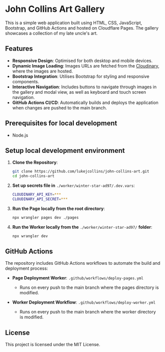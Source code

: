 # John Collins Art Gallery

This is a simple web application built using HTML, CSS, JavaScript, Bootstrap, and GitHub Actions and hosted on Cloudflare Pages. The gallery showcases a collection of my late uncle's art.

## Features

- **Responsive Design**: Optimised for both desktop and mobile devices.
- **Dynamic Image Loading**: Images URLs are fetched from the [Cloudinary](https://www.cloudinary.com/), where the images are hosted.
- **Bootstrap Integration**: Utilises Bootstrap for styling and responsive components.
- **Interactive Navigation**: Includes buttons to navigate through images in the gallery and modal view, as well as keyboard and touch screen navigation.
- **GitHub Actions CI/CD**: Automatically builds and deploys the application when changes are pushed to the main branch.

## Prerequisites for local development

- Node.js

## Setup local development environment

1. **Clone the Repository**:
   ```bash
   git clone https://github.com/lukejcollins/john-collins-art.git
   cd john-collins-art
   ```

2. **Set up secrets file in** ```./worker/winter-star-ad97/.dev.vars```:
   ```bash
   CLOUDINARY_API_KEY=***
   CLOUDINARY_API_SECRET=***
   ```

3. **Run the Page locally from the root directory**:
   ```bash
   npx wrangler pages dev ./pages
   ```

4. **Run the Worker locally from the** ```./worker/winter-star-ad97/``` **folder**:
   ```bash
   npx wrangler dev
   ```

## GitHub Actions

The repository includes GitHub Actions workflows to automate the build and deployment process:

- **Page Deployment Worker**: `.github/workflows/deploy-pages.yml`
  - Runs on every push to the main branch where the pages directory is modified.

- **Worker Deployment Workflow**: `.github/workflows/deploy-worker.yml`
  - Runs on every push to the main branch where the worker directory is modified.

## License

This project is licensed under the MIT License.
